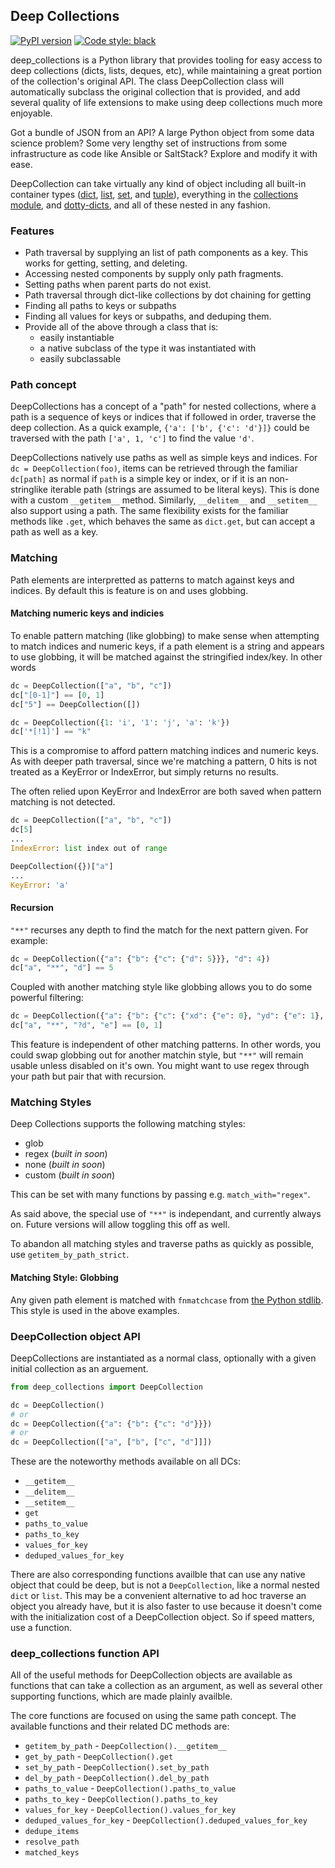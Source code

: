 ## Deep Collections

[![PyPI version](https://badge.fury.io/py/deep-collections.svg)](https://pypi.org/project/deep-collections/)
<a href="https://github.com/ambv/black"><img alt="Code style: black" src="https://img.shields.io/badge/code%20style-black-000000.svg"></a>

deep_collections is a Python library that provides tooling for easy access to deep collections (dicts, lists, deques, etc), while maintaining a great portion of the collection's original API. The class DeepCollection class will automatically subclass the original collection that is provided, and add several quality of life extensions to make using deep collections much more enjoyable.

Got a bundle of JSON from an API? A large Python object from some data science problem? Some very lengthy set of instructions from some infrastructure as code like Ansible or SaltStack? Explore and modify it with ease.

DeepCollection can take virtually any kind of object including all built-in container types ([dict](https://docs.python.org/3/library/stdtypes.html#dict), [list](https://docs.python.org/3/library/stdtypes.html#list), [set](https://docs.python.org/3/library/stdtypes.html#set), and [tuple](https://docs.python.org/3/library/stdtypes.html#tuple)), everything in the [collections module](https://docs.python.org/3/library/collections.html), and [dotty-dicts](https://github.com/pawelzny/dotty_dict), and all of these nested in any fashion.

### Features

- Path traversal by supplying an list of path components as a key. This works for getting, setting, and deleting.
- Accessing nested components by supply only path fragments.
- Setting paths when parent parts do not exist.
- Path traversal through dict-like collections by dot chaining for getting
- Finding all paths to keys or subpaths
- Finding all values for keys or subpaths, and deduping them.
- Provide all of the above through a class that is:
    - easily instantiable
    - a native subclass of the type it was instantiated with
    - easily subclassable


### Path concept

DeepCollections has a concept of a "path" for nested collections, where a path is a sequence of keys or indices that if followed in order, traverse the deep collection. As a quick example, `{'a': ['b', {'c': 'd'}]}` could be traversed with the path `['a', 1, 'c']` to find the value `'d'`.

DeepCollections natively use paths as well as simple keys and indices. For `dc = DeepCollection(foo)`, items can be retrieved through the familiar `dc[path]` as normal if `path` is a simple key or index, or if it is an non-stringlike iterable path (strings are assumed to be literal keys). This is done with a custom `__getitem__` method. Similarly, `__delitem__` and `__setitem__` also support using a path. The same flexibility exists for the familiar methods like `.get`, which behaves the same as `dict.get`, but can accept a path as well as a key.

### Matching
Path elements are interpretted as patterns to match against keys and indices. By default this is feature is on and uses globbing.

#### Matching numeric keys and indicies

To enable pattern matching (like globbing) to make sense when attempting to match indices and numeric keys, if a path element is a string and appears to use globbing, it will be matched against the stringified index/key. In other words

```python
dc = DeepCollection(["a", "b", "c"])
dc["[0-1]"] == [0, 1]
dc["5"] == DeepCollection([])

dc = DeepCollection({1: 'i', '1': 'j', 'a': 'k'})
dc['*[!1]'] == "k"
```

This is a compromise to afford pattern matching indices and numeric keys. As with deeper path traversal, since we're matching a pattern, 0 hits is not treated as a KeyError or IndexError, but simply returns no results.

The often relied upon KeyError and IndexError are both saved when pattern matching is not detected.

```python
dc = DeepCollection(["a", "b", "c"])
dc[5]
...
IndexError: list index out of range

DeepCollection({})["a"]
...
KeyError: 'a'
```

#### Recursion

`"**"` recurses any depth to find the match for the next pattern given. For example:

```python
dc = DeepCollection({"a": {"b": {"c": {"d": 5}}}, "d": 4})
dc["a", "**", "d"] == 5
```

Coupled with another matching style like globbing allows you to do some powerful filtering:

```python
dc = DeepCollection({"a": {"b": {"c": {"xd": {"e": 0}, "yd": {"e": 1}, "zf": {"e": 2}}}}, "e": 3})
dc["a", "**", "?d", "e"] == [0, 1]
```

This feature is independent of other matching patterns. In other words, you could swap globbing out for another matchin style, but `"**"` will remain usable unless disabled on it's own. You might want to use regex through your path but pair that with recursion.

### Matching Styles

Deep Collections supports the following matching styles:

- glob
- regex (_built in soon_)
- none (_built in soon_)
- custom (_built in soon_)

This can be set with many functions by passing e.g. `match_with="regex"`.

As said above, the special use of `"**"` is independant, and currently always on. Future versions will allow toggling this off as well.

To abandon all matching styles and traverse paths as quickly as possible, use `getitem_by_path_strict`.

#### Matching Style: Globbing

Any given path element is matched with `fnmatchcase` from [the Python stdlib](https://docs.python.org/3/library/fnmatch.html#fnmatch.fnmatchcase). This style is used in the above examples.

### DeepCollection object API

DeepCollections are instantiated as a normal class, optionally with a given initial collection as an arguement.

```python
from deep_collections import DeepCollection

dc = DeepCollection()
# or
dc = DeepCollection({"a": {"b": {"c": "d"}}})
# or
dc = DeepCollection(["a", ["b", ["c", "d"]]])
```

These are the noteworthy methods available on all DCs:

- `__getitem__`
- `__delitem__`
- `__setitem__`
- `get`
- `paths_to_value`
- `paths_to_key`
- `values_for_key`
- `deduped_values_for_key`

There are also corresponding functions availble that can use any native object that could be deep, but is not a `DeepCollection`, like a normal nested `dict` or `list`. This may be a convenient alternative to ad hoc traverse an object you already have, but it is also faster to use because it doesn't come with the initialization cost of a DeepCollection object. So if speed matters, use a function.

### deep_collections function API

All of the useful methods for DeepCollection objects are available as functions that can take a collection as an argument, as well as several other supporting functions, which are made plainly availble.

The core functions are focused on using the same path concept. The available functions and their related DC methods are:

- `getitem_by_path` - `DeepCollection().__getitem__`
- `get_by_path` - `DeepCollection().get`
- `set_by_path` - `DeepCollection().set_by_path`
- `del_by_path` - `DeepCollection().del_by_path`
- `paths_to_value` - `DeepCollection().paths_to_value`
- `paths_to_key` - `DeepCollection().paths_to_key`
- `values_for_key` - `DeepCollection().values_for_key`
- `deduped_values_for_key` - `DeepCollection().deduped_values_for_key`
- `dedupe_items`
- `resolve_path`
- `matched_keys`
